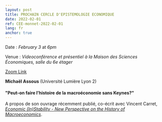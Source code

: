 ```yaml
---
layout: post
title: PROCHAIN CERCLE D'EPISTEMOLOGIE ECONOMIQUE
date: 2022-02-01
ref: CEE-monnet-2022-02-01
lang: fr
anchor: true
---
```


<i class="fas fa-table"></i> Date : _February 3_ at _6pm_

<i class="fas fa-map-marked"></i> Venue : _Videoconférence et présentiel à la Maison des Sciences Économiques, salle du 6e étager_

<i class="fas fa-video"></i> [Zoom Link](https://zoom.univ-paris1.fr/j/91429767940?pwd=ZjdTMmhnNDNXLzQwTXYvczREeTBKQT09)

**Michaël Assous** (Université Lumière Lyon 2)

#### "Peut-on faire l’histoire de la macroéconomie sans Keynes?"

A propos de son ouvrage récemment publié, co-écrit avec Vincent Carret, [*Economic (In)Stability - New Perspective on the History of Macroeconomics*](https://www.economic-instability.com/?page_id=59).
